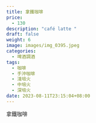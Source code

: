 ```yaml
---
title: 拿鐵咖啡
price:
  - 130
description: "café latte "
draft: false
weight: 6
image: images/img_0395.jpeg
categories:
  - 啤酒調酒
tags:
  - 咖啡
  - 手沖咖啡
  - 淺培火
  - 中培火
  - 深培火
date: 2023-08-11T23:15:04+08:00
---
```


 拿鐵咖啡

